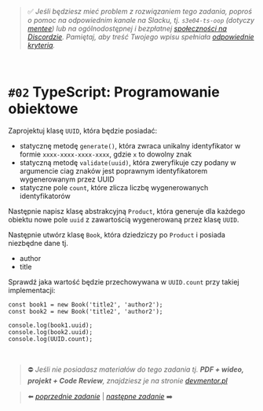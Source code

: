 > :white_check_mark: *Jeśli będziesz mieć problem z rozwiązaniem tego zadania, poproś o pomoc na odpowiednim kanale na Slacku, tj. `s3e04-ts-oop` (dotyczy [mentee](https://devmentor.pl/mentoring-javascript/)) lub na ogólnodostępnej i bezpłatnej [społeczności na Discordzie](https://devmentor.pl/discord). Pamiętaj, aby treść Twojego wpisu spełniała [odpowiednie kryteria](https://devmentor.pl/jak-prosic-o-pomoc/).*

&nbsp;

# `#02` TypeScript: Programowanie obiektowe

Zaprojektuj klasę `UUID`, która będzie posiadać:
- statycznę metodę `generate()`, która zwraca unikalny identyfikator w formie `xxxx-xxxx-xxxx-xxxx`, gdzie `x` to dowolny znak
- statyczną metodę `validate(uuid)`, która zweryfikuje czy podany w argumencie ciag znaków jest poprawnym identyfikatorem wygenerowanym przez UUID
- statyczne pole `count`, które zlicza liczbę wygenerowanych identyfikatorów

Następnie napisz klasę abstrakcyjną `Product`, która generuje dla każdego obiektu nowe pole `uuid` z zawartością wygenerowaną przez klasę `UUID`.

Następnie utwórz klasę `Book`, która dziedziczy po `Product` i posiada niezbędne dane tj.
- author
- title

Sprawdź jaka wartość będzie przechowywana w `UUID.count` przy takiej implementacji:
```
const book1 = new Book('title2', 'author2');
const book2 = new Book('title2', 'author2');

console.log(book1.uuid);
console.log(book2.uuid);
console.log(UUID.count);
```



&nbsp;
> :no_entry: *Jeśli nie posiadasz materiałów do tego zadania tj. **PDF + wideo, projekt + Code Review**, znajdziesz je na stronie [devmentor.pl](https://devmentor.pl/workshop-ts-typing-advanced)*

> :arrow_left: [*poprzednie zadanie*](./../01) | [*następne zadanie*](./../03) :arrow_right:

